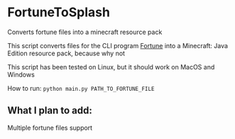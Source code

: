 # FortuneToSplash

Converts fortune files into a minecraft resource pack

This script converts files for the CLI program [Fortune](https://github.com/shlomif/fortune-mod) into a Minecraft: Java Edition resource pack, because why not

This script has been tested on Linux, but it should work on MacOS and Windows


How to run: `python main.py PATH_TO_FORTUNE_FILE`


## What I plan to add:

Multiple fortune files support
